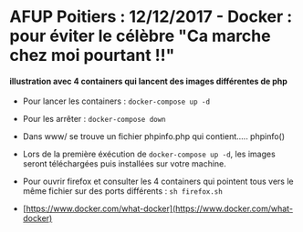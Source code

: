 # AFUP Poitiers : 12/12/2017  - Docker : pour éviter le célèbre "Ca marche chez moi pourtant !!"

#### illustration avec 4 containers qui lancent des images différentes de php



- Pour lancer les containers : `docker-compose up -d`
- Pour les arrêter : `docker-compose down`
- Dans www/ se trouve un fichier phpinfo.php qui contient..... phpinfo()
- Lors de la première éxécution de `docker-compose up -d`, les images seront téléchargées puis installées sur votre machine.
- Pour ouvrir firefox et consulter les 4 containers qui pointent tous vers le même fichier sur des ports différents : `sh firefox.sh`

- [https://www.docker.com/what-docker](https://www.docker.com/what-docker)
